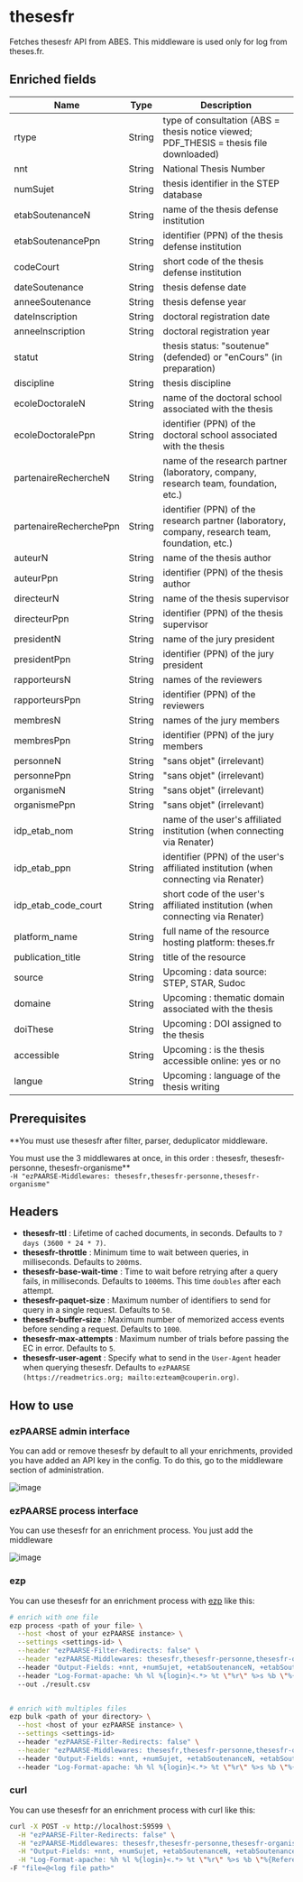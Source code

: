 # thesesfr

Fetches thesesfr API from ABES.
This middleware is used only for log from theses.fr.  

## Enriched fields

| Name | Type   | Description |
| --- |--------| --- |
| rtype | String | type of consultation (ABS = thesis notice viewed; PDF_THESIS = thesis file downloaded) |
| nnt | String | National Thesis Number |
| numSujet | String | thesis identifier in the STEP database |
| etabSoutenanceN | String | name of the thesis defense institution |
| etabSoutenancePpn | String | identifier (PPN) of the thesis defense institution |
| codeCourt | String | short code of the thesis defense institution |
| dateSoutenance | String | thesis defense date |
| anneeSoutenance | String | thesis defense year |
| dateInscription | String | doctoral registration date |
| anneeInscription | String | doctoral registration year |
| statut | String | thesis status: "soutenue" (defended) or "enCours" (in preparation) |
| discipline | String | thesis discipline |
| ecoleDoctoraleN | String | name of the doctoral school associated with the thesis |
| ecoleDoctoralePpn | String | identifier (PPN) of the doctoral school associated with the thesis |
| partenaireRechercheN | String | name of the research partner (laboratory, company, research team, foundation, etc.) |
| partenaireRecherchePpn | String | identifier (PPN) of the research partner (laboratory, company, research team, foundation, etc.) |
| auteurN | String | name of the thesis author |
| auteurPpn | String | identifier (PPN) of the thesis author |
| directeurN | String | name of the thesis supervisor |
| directeurPpn | String | identifier (PPN) of the thesis supervisor |
| presidentN | String | name of the jury president |
| presidentPpn | String | identifier (PPN) of the jury president |
| rapporteursN | String | names of the reviewers |
| rapporteursPpn | String | identifier (PPN) of the reviewers |
| membresN | String | names of the jury members |
| membresPpn | String | identifier (PPN) of the jury members |
| personneN | String | "sans objet" (irrelevant) |
| personnePpn | String | "sans objet" (irrelevant) |
| organismeN | String | "sans objet" (irrelevant) |
| organismePpn | String | "sans objet" (irrelevant) |
| idp_etab_nom | String | name of the user's affiliated institution (when connecting via Renater) |
| idp_etab_ppn | String | identifier (PPN) of the user's affiliated institution (when connecting via Renater) |
| idp_etab_code_court | String | short code of the user's affiliated institution (when connecting via Renater) |
| platform_name | String | full name of the resource hosting platform: theses.fr |
| publication_title | String | title of the resource |
| source | String | Upcoming : data source: STEP, STAR, Sudoc |
| domaine | String | Upcoming : thematic domain associated with the thesis |
| doiThese | String | Upcoming : DOI assigned to the thesis |
| accessible | String | Upcoming : is the thesis accessible online: yes or no |
| langue | String | Upcoming : language of the thesis writing | 

## Prerequisites

**You must use thesesfr after filter, parser, deduplicator middleware.  

You must use the 3 middlewares at once, in this order : thesesfr, thesesfr-personne, thesesfr-organisme**  
``` -H "ezPAARSE-Middlewares: thesesfr,thesesfr-personne,thesesfr-organisme" ```

## Headers

+ **thesesfr-ttl** : Lifetime of cached documents, in seconds. Defaults to ``7 days (3600 * 24 * 7)``.
+ **thesesfr-throttle** : Minimum time to wait between queries, in milliseconds. Defaults to ``200``ms.
+ **thesesfr-base-wait-time** : Time to wait before retrying after a query fails, in milliseconds. Defaults to ``1000``ms. This time ``doubles`` after each attempt.
+ **thesesfr-paquet-size** : Maximum number of identifiers to send for query in a single request. Defaults to ``50``.
+ **thesesfr-buffer-size** : Maximum number of memorized access events before sending a request. Defaults to ``1000``.
+ **thesesfr-max-attempts** : Maximum number of trials before passing the EC in error. Defaults to ``5``.
+ **thesesfr-user-agent** : Specify what to send in the `User-Agent` header when querying thesesfr. Defaults to `ezPAARSE (https://readmetrics.org; mailto:ezteam@couperin.org)`.

## How to use

### ezPAARSE admin interface

You can add or remove thesesfr by default to all your enrichments, provided you have added an API key in the config. To do this, go to the middleware section of administration.

![image](./docs/admin-interface.png)

### ezPAARSE process interface

You can use thesesfr for an enrichment process. You just add the middleware

![image](./docs/process-interface.png)

### ezp

You can use thesesfr for an enrichment process with [ezp](https://github.com/ezpaarse-project/node-ezpaarse) like this:

```bash
# enrich with one file
ezp process <path of your file> \
  --host <host of your ezPAARSE instance> \
  --settings <settings-id> \
  --header "ezPAARSE-Filter-Redirects: false" \
  --header "ezPAARSE-Middlewares: thesesfr,thesesfr-personne,thesesfr-organisme"
  --header "Output-Fields: +nnt, +numSujet, +etabSoutenanceN, +etabSoutenancePpn, +codeCourt, +dateSoutenance, +anneeSoutenance, +dateInscription, +anneeInscription, +statut, +discipline, +ecoleDoctoraleN, +ecoleDoctoralePpn, +partenaireRechercheN, +partenaireRecherchePpn, +auteurN, +auteurPpn, +directeurN, +directeurPpn, +presidentN, +presidentPpn, +rapporteursN, +rapporteursPpn, +membresN, +membresPpn, +personneN, +personnePpn, +organismeN, +organismePpn, +platform_name, +publication_title, +libelle_idp"
  --header "Log-Format-apache: %h %l %{login}<.*> %t \"%r\" %>s %b \"%{Referer}<.*>\" \"%{User-Agent}<.*>\" \"%{Shib-Identity-Provider}<.*>\" \"%{eppn}<.*>\" \"%{primary-affiliation}<.*>\" \"%{supannEtablissement}<.*>\""
  --out ./result.csv


# enrich with multiples files
ezp bulk <path of your directory> \
  --host <host of your ezPAARSE instance> \
  --settings <settings-id> 
  --header "ezPAARSE-Filter-Redirects: false" \
  --header "ezPAARSE-Middlewares: thesesfr,thesesfr-personne,thesesfr-organisme" 
  --header "Output-Fields: +nnt, +numSujet, +etabSoutenanceN, +etabSoutenancePpn, +codeCourt, +dateSoutenance, +anneeSoutenance, +dateInscription, +anneeInscription, +statut, +discipline, +ecoleDoctoraleN, +ecoleDoctoralePpn, +partenaireRechercheN, +partenaireRecherchePpn, +auteurN, +auteurPpn, +directeurN, +directeurPpn, +presidentN, +presidentPpn, +rapporteursN, +rapporteursPpn, +membresN, +membresPpn, +personneN, +personnePpn, +organismeN, +organismePpn, +platform_name, +publication_title, +libelle_idp"
  --header "Log-Format-apache: %h %l %{login}<.*> %t \"%r\" %>s %b \"%{Referer}<.*>\" \"%{User-Agent}<.*>\" \"%{Shib-Identity-Provider}<.*>\" \"%{eppn}<.*>\" \"%{primary-affiliation}<.*>\" \"%{supannEtablissement}<.*>\""
```

### curl

You can use thesesfr for an enrichment process with curl like this:

```bash
curl -X POST -v http://localhost:59599 \
  -H "ezPAARSE-Filter-Redirects: false" \
  -H "ezPAARSE-Middlewares: thesesfr,thesesfr-personne,thesesfr-organisme,idp-metadata" \
  -H "Output-Fields: +nnt, +numSujet, +etabSoutenanceN, +etabSoutenancePpn, +codeCourt, +dateSoutenance, +anneeSoutenance, +dateInscription, +anneeInscription, +statut, +discipline, +ecoleDoctoraleN, +ecoleDoctoralePpn, +partenaireRechercheN, +partenaireRecherchePpn, +auteurN, +auteurPpn, +directeurN, +directeurPpn, +presidentN, +presidentPpn, +rapporteursN, +rapporteursPpn, +membresN, +membresPpn, +personneN, +personnePpn, +organismeN, +organismePpn, +platform_name, +publication_title, +libelle_idp" \
  -H "Log-Format-apache: %h %l %{login}<.*> %t \"%r\" %>s %b \"%{Referer}<.*>\" \"%{User-Agent}<.*>\" \"%{Shib-Identity-Provider}<.*>\" \"%{eppn}<.*>\" \"%{primary-affiliation}<.*>\" \"%{supannEtablissement}<.*>\""
-F "file=@<log file path>"

```
